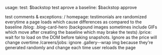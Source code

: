 usage:
test: $backstop test
aprove a baseline: $backstop approve

test comments & exceptions:
/ homepage: testimonials are randomized everytime a page loads which cause differences as compared to the baseline
/blog: .blog-card-hero (backgound images sometimes include GIFs which move after creating the baseline which may brake the tests)
/price: wait for <app-price/> to load on the DOM before taking snapshots. Ignore <google-chart> as the price will change overtime 
/careers/jobs: ignore .gallery--wrap img because they're generated randomly and change each time user reloads the page